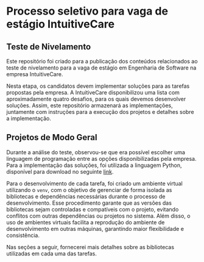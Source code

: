 # Processo seletivo para vaga de estágio IntuitiveCare

## Teste de Nivelamento 
Este repositório foi criado para a publicação dos conteúdos relacionados ao teste de nivelamento para a vaga de estágio em Engenharia de Software na empresa IntuitiveCare.

Nesta etapa, os candidatos devem implementar soluções para as tarefas propostas pela empresa. A IntuitiveCare disponibilizou uma lista com aproximadamente quatro desafios, para os quais devemos desenvolver soluções. Assim, este repositório armazenará as implementações, juntamente com instruções para a execução dos projetos e detalhes sobre a implementação.

## Projetos de Modo Geral 
Durante a análise do teste, observou-se que era possível escolher uma linguagem de programação entre as opções disponibilizadas pela empresa. Para a implementação das soluções, foi utilizada a linguagem Python, disponível para download no seguinte [link](https://www.python.org/downloads/).

Para o desenvolvimento de cada tarefa, foi criado um ambiente virtual utilizando o `venv`, com o objetivo de gerenciar de forma isolada as bibliotecas e dependências necessárias durante o processo de desenvolvimento. Esse procedimento garante que as versões das bibliotecas sejam controladas e compatíveis com o projeto, evitando conflitos com outras dependências ou projetos no sistema. Além disso, o uso de ambientes virtuais facilita a reprodução do ambiente de desenvolvimento em outras máquinas, garantindo maior flexibilidade e consistência.

Nas seções a seguir, fornecerei mais detalhes sobre as bibliotecas utilizadas em cada uma das tarefas.
